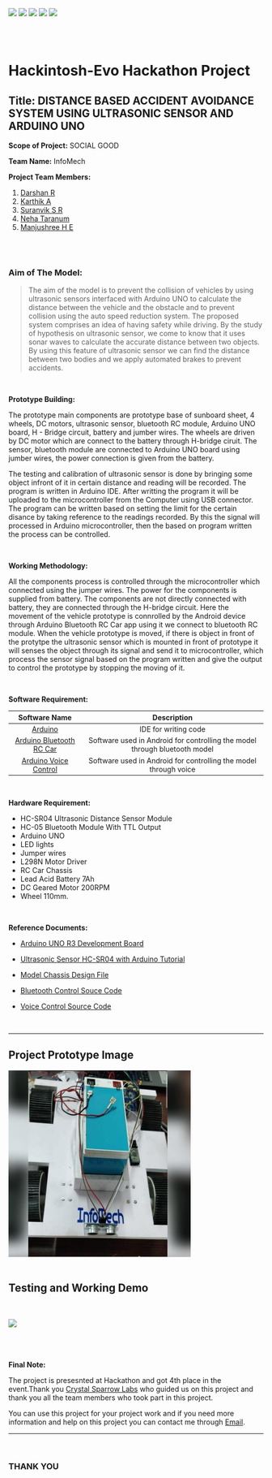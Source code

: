 <a><img src="https://img.shields.io/badge/Team-InfoMech-success?style=for-the-badge"></a>
<a href="https://www.instagram.com/crystal_sparrow_labs/"><img src="https://img.shields.io/badge/Guided%20By-Crystal%20Sparrow-informational?style=for-the-badge"></a>
<a href="https://www.arduino.cc/"><img src="https://img.shields.io/badge/Built%20With-Arduino-blue?style=for-the-badge"></a>
<a><img src="https://img.shields.io/badge/Coded%20With-C%2B%2B-blueviolet?style=for-the-badge"></a>
<a href="https://youtu.be/GGQMlpGbC7Y"><img src="https://img.shields.io/badge/Demo%20video%20at-Youtube-red?style=for-the-badge"></a>

<br>
<br>

# Hackintosh-Evo Hackathon Project

## Title: DISTANCE BASED ACCIDENT AVOIDANCE SYSTEM USING ULTRASONIC SENSOR AND ARDUINO UNO


**Scope of Project:** SOCIAL GOOD

**Team Name:** InfoMech

**Project Team Members:**

1. [Darshan R](https://www.linkedin.com/in/darshanr27/)
2. [Karthik A](https://www.linkedin.com/in/karthik-a-3b7499148/)
3. [Suranvik S R](https://www.instagram.com/suranvik_gowda/)
4. [Neha Taranum](https://www.linkedin.com/in/neha-taranum-3a6459193/)
5. [Manjushree H E](https://www.linkedin.com/in/manjushree-h-e-5360a3180/)

<br>
<br>

### **Aim of The Model:**

> The aim of the model is to prevent the collision of vehicles by using ultrasonic sensors interfaced with Arduino UNO to calculate the distance between the vehicle and the obstacle and to prevent collision using the auto speed reduction system. The proposed system comprises an idea of having safety while driving. By the study of hypothesis on ultrasonic sensor, we come to know that it uses sonar waves to calculate the accurate distance between two objects. By using this feature of ultrasonic sensor we can find the distance between two bodies and we apply automated brakes to prevent accidents.

<br>

**Prototype Building:**

The prototype main components are prototype base of sunboard sheet, 4 wheels, DC motors, ultrasonic sensor, bluetooth RC module, Arduino UNO board, H - Bridge circuit, battery and jumber wires. The wheels are driven by DC motor which are connect to the battery through H-bridge ciruit. The sensor, bluetooth module are connected to Arduino UNO board using jumber wires, the power connection is given from the battery.

The testing and calibration of ultrasonic sensor is done by bringing some object infront of it in certain distance and reading will be recorded. The program is written in Arduino IDE. After writting the program it will be uploaded to the microcontroller from the Computer using USB connector. The program can be written based on setting the limit for the certain disance by taking reference to the readings recorded. By this the signal will processed in Arduino microcontroller, then the based on program written the process can be controlled. 

<br>

**Working Methodology:**


All the components process is controlled through the microcontroller which connected using the jumper wires. The power for the components is supplied from battery. The components are not directly connected with battery, they are connected through the H-bridge circuit. Here the movement of the vehicle prototype is connrolled by the Android device through Arduino Bluetooth RC Car app using it we connect to bluetooth RC module. When the vehicle prototype is moved, if there is object in front of the protytpe the ultrasonic sensor which is mounted in front of prototype it will senses the object through its signal and send it to microcontroller, which process the sensor signal based on the program written and give the output to control the prototype by stopping the moving of it. 

<br>

**Software Requirement:**

| Software Name | Description |
| :---: | :---: |
|   [Arduino](https://www.arduino.cc/en/Main/Software)  |  IDE for writing code  |
|   [Arduino Bluetooth RC Car](https://play.google.com/store/apps/details?id=braulio.calle.bluetoothRCcontroller&hl=en_IN)   | Software used in Android for controlling the model through bluetooth model   |
|   [Arduino Voice Control](https://play.google.com/store/apps/details?id=appinventor.ai_cempehlivan92.Arduino_Sesli_Kontrol&hl=en_IN)   | Software used in Android for controlling the model through voice   |

<br>

**Hardware Requirement:**
- HC-SR04 Ultrasonic Distance Sensor Module
- HC-05 Bluetooth Module With TTL Output
- Arduino UNO
- LED lights
- Jumper wires
- L298N Motor Driver
- RC Car Chassis
- Lead Acid Battery 7Ah
- DC Geared Motor 200RPM
- Wheel 110mm.

<br>

**Reference Documents:**

- [Arduino UNO R3 Development Board](https://github.com/darshanr27/Distance-based-accident-avoidance-system-using-ultrasonic-sensor-and-Arduino-UNO/blob/master/Reference%20Docs/Arduino%20UNO%20R3%20Development%20Board.pdf)

- [Ultrasonic Sensor HC-SR04 with Arduino Tutorial](https://create.arduino.cc/projecthub/abdularbi17/ultrasonic-sensor-hc-sr04-with-arduino-tutorial-327ff6)

- [Model Chassis Design File](https://github.com/darshanr27/Distance-based-accident-avoidance-system-using-ultrasonic-sensor-and-Arduino-UNO/blob/559054efc91e651d2def9ab4b353eb716631d015/Codes%20And%20Resources/Model%20Draft%20Design/Chassis.dft)

- [Bluetooth Control Souce Code](https://github.com/darshanr27/Distance-based-accident-avoidance-system-using-ultrasonic-sensor-and-Arduino-UNO/blob/559054efc91e651d2def9ab4b353eb716631d015/Codes%20And%20Resources/Bluetooth%20Control%20Source%20Code/bluetooth_control.ino)

- [Voice Control Source Code](https://github.com/darshanr27/Distance-based-accident-avoidance-system-using-ultrasonic-sensor-and-Arduino-UNO/blob/559054efc91e651d2def9ab4b353eb716631d015/Codes%20And%20Resources/Voice%20Control%20Source%20Code/voicecontrol.ino)

<br>
<hr>

## Project Prototype Image


<img src="Images and Videos/prototype.jpg" alt="Project prototype image" width="360" height="370" align="center"/>


<br>
<br>

## Testing and Working Demo

<br>

<a href="https://youtu.be/GGQMlpGbC7Y"><img src="https://img.shields.io/badge/Play%20On-Youtube-red?style=for-the-badge&logo=youtube&logoColor=red"></a>

<br>

<br>

**Final Note:**

The project is presesnted at Hackathon and got 4th place in the event.Thank you [Crystal Sparrow Labs](https://www.instagram.com/crystal_sparrow_labs/) who guided us on this project and thank you all the team members who took part in this project. 

You can use this project for your project work and if you need more information and help on this project you can contact me through [Email](mailto:darshandarsh27blr@gmail.com).

<hr>

<br>

### THANK YOU

<br>

